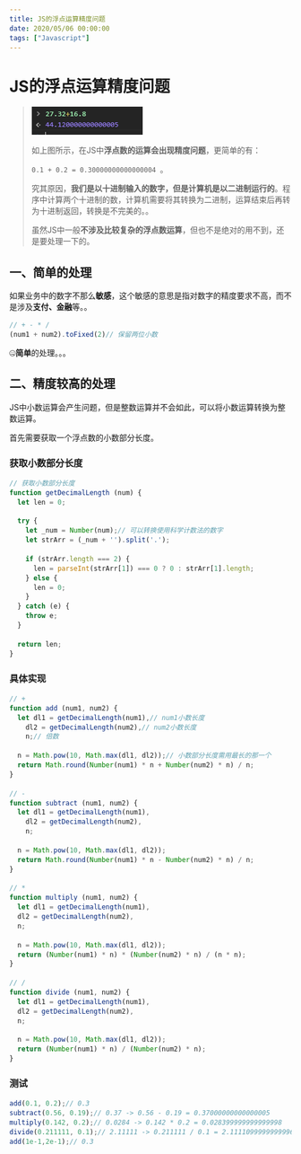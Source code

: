 ```yaml
---
title: JS的浮点运算精度问题
date: 2020/05/06 00:00:00
tags: ["Javascript"]
---
```


# JS的浮点运算精度问题

<ClientOnly>
  <display-bar :displayData="$frontmatter"></display-bar>
</ClientOnly>

>  ![float-operation-01](/images/frontend/js/js-float-operation-01.jpg)
>
> 如上图所示，在JS中**浮点数的运算会出现精度问题**，更简单的有：
>
> `0.1 + 0.2 = 0.30000000000000004 `。
>
> 究其原因，**我们是以十进制输入的数字，但是计算机是以二进制运行的**。程序中计算两个十进制的数，计算机需要将其转换为二进制，运算结束后再转为十进制返回，转换是不完美的。。
>
> 虽然JS中一般**不涉及比较复杂的浮点数运算**，但也不是绝对的用不到，还是要处理一下的。

## 一、简单的处理

如果业务中的数字不那么**敏感**，这个敏感的意思是指对数字的精度要求不高，而不是涉及**支付、金融**等。。

```js
// + - * /
(num1 + num2).toFixed(2)// 保留两位小数
```

🤐**简单**的处理。。。

## 二、精度较高的处理

JS中小数运算会产生问题，但是整数运算并不会如此，可以将小数运算转换为整数运算。

首先需要获取一个浮点数的小数部分长度。

### 获取小数部分长度

```js
// 获取小数部分长度
function getDecimalLength (num) {
  let len = 0;

  try {
    let _num = Number(num);// 可以转换使用科学计数法的数字
    let strArr = (_num + '').split('.');

    if (strArr.length === 2) {
      len = parseInt(strArr[1]) === 0 ? 0 : strArr[1].length;
    } else {
      len = 0;
    }
  } catch (e) {
    throw e;
  }

  return len;
}
```

### 具体实现

```js {2,12,22,32}
// +
function add (num1, num2) {
  let dl1 = getDecimalLength(num1),// num1小数长度
    dl2 = getDecimalLength(num2),// num2小数长度
  	n;// 倍数

  n = Math.pow(10, Math.max(dl1, dl2));// 小数部分长度需用最长的那一个
  return Math.round(Number(num1) * n + Number(num2) * n) / n;
}

// -
function subtract (num1, num2) {
  let dl1 = getDecimalLength(num1),
  	dl2 = getDecimalLength(num2),
  	n;

  n = Math.pow(10, Math.max(dl1, dl2));
  return Math.round(Number(num1) * n - Number(num2) * n) / n;
}

// *
function multiply (num1, num2) {
  let dl1 = getDecimalLength(num1),
  dl2 = getDecimalLength(num2),
  n;

  n = Math.pow(10, Math.max(dl1, dl2));
  return (Number(num1) * n) * (Number(num2) * n) / (n * n);
}

// /
function divide (num1, num2) {
  let dl1 = getDecimalLength(num1),
  dl2 = getDecimalLength(num2),
  n;

  n = Math.pow(10, Math.max(dl1, dl2));
  return (Number(num1) * n) / (Number(num2) * n);
}
```

### 测试

```js
add(0.1, 0.2);// 0.3
subtract(0.56, 0.19);// 0.37 -> 0.56 - 0.19 = 0.37000000000000005
multiply(0.142, 0.2);// 0.0284 -> 0.142 * 0.2 = 0.028399999999999998
divide(0.211111, 0.1);// 2.11111 -> 0.211111 / 0.1 = 2.1111099999999996
add(1e-1,2e-1);// 0.3
```



